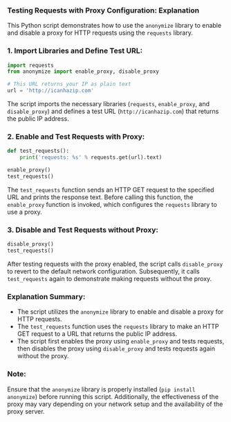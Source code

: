 ### **Testing Requests with Proxy Configuration: Explanation**

This Python script demonstrates how to use the `anonymize` library to enable and disable a proxy for HTTP requests using the `requests` library.

### **1. Import Libraries and Define Test URL:**
```python
import requests
from anonymize import enable_proxy, disable_proxy

# This URL returns your IP as plain text
url = 'http://icanhazip.com'
```

The script imports the necessary libraries (`requests`, `enable_proxy`, and `disable_proxy`) and defines a test URL (`http://icanhazip.com`) that returns the public IP address.

### **2. Enable and Test Requests with Proxy:**
```python
def test_requests():
    print('requests: %s' % requests.get(url).text)

enable_proxy()
test_requests()
```

The `test_requests` function sends an HTTP GET request to the specified URL and prints the response text. Before calling this function, the `enable_proxy` function is invoked, which configures the `requests` library to use a proxy.

### **3. Disable and Test Requests without Proxy:**
```python
disable_proxy()
test_requests()
```

After testing requests with the proxy enabled, the script calls `disable_proxy` to revert to the default network configuration. Subsequently, it calls `test_requests` again to demonstrate making requests without the proxy.

### **Explanation Summary:**
- The script utilizes the `anonymize` library to enable and disable a proxy for HTTP requests.
- The `test_requests` function uses the `requests` library to make an HTTP GET request to a URL that returns the public IP address.
- The script first enables the proxy using `enable_proxy` and tests requests, then disables the proxy using `disable_proxy` and tests requests again without the proxy.

### **Note:**
Ensure that the `anonymize` library is properly installed (`pip install anonymize`) before running this script. Additionally, the effectiveness of the proxy may vary depending on your network setup and the availability of the proxy server.
